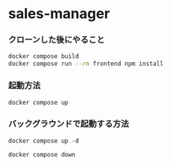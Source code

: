 # sales-manager

### クローンした後にやること

```bash
docker compose build
docker compose run --rm frontend npm install
```

### 起動方法

```bash
docker compose up
```

### バックグラウンドで起動する方法

```bash:起動時
docker compose up -d
```
```bash:終了時
docker compose down
```